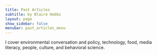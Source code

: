 ```yaml
---
title: Past Articles
subtitle: by Blaire Hobbs
layout: page
show_sidebar: false
menubar: past_articles_menu
---
```


I cover environmental conversation and policy, technology, food, media literacy, people, culture, and behavioral science.

